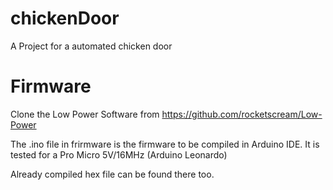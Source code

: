 # chickenDoor
A Project for a automated chicken door


# Firmware

Clone the Low Power Software from
https://github.com/rocketscream/Low-Power

The .ino file in frirmware is the firmware to be compiled in Arduino IDE. 
It is tested for a Pro Micro 5V/16MHz (Arduino Leonardo)

Already compiled hex file can be found there too.
